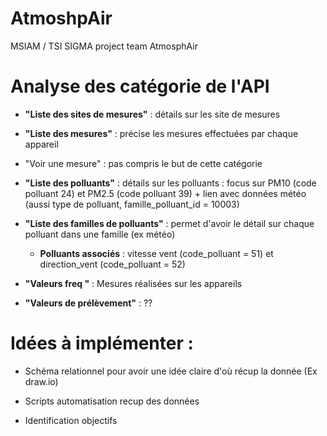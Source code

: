 # AtmoshpAir
MSIAM / TSI SIGMA project team AtmosphAir


# Analyse des catégorie de l'API

- **"Liste des sites de mesures"** : détails sur les site de mesures

- **"Liste des mesures"** : précise les mesures effectuées par chaque appareil

- "Voir une mesure" : pas compris le but de cette catégorie

- **"Liste des polluants"** : détails sur les polluants : focus sur PM10 (code polluant 24) et PM2.5 (code polluant 39) + lien avec données météo (aussi type de polluant, famille_polluant_id = 10003)

- **"Liste des familles de polluants"** : permet d'avoir le détail sur chaque polluant dans une famille (ex météo)
    - **Polluants associés** : vitesse vent (code_polluant = 51) et direction_vent (code_polluant = 52)

- **"Valeurs freq "** : Mesures réalisées sur les appareils

- **"Valeurs de prélèvement"** : ??


# Idées à implémenter :

- Schéma relationnel pour avoir une idée claire d'où récup la donnée (Ex draw.io)

- Scripts automatisation recup des données

- Identification objectifs
